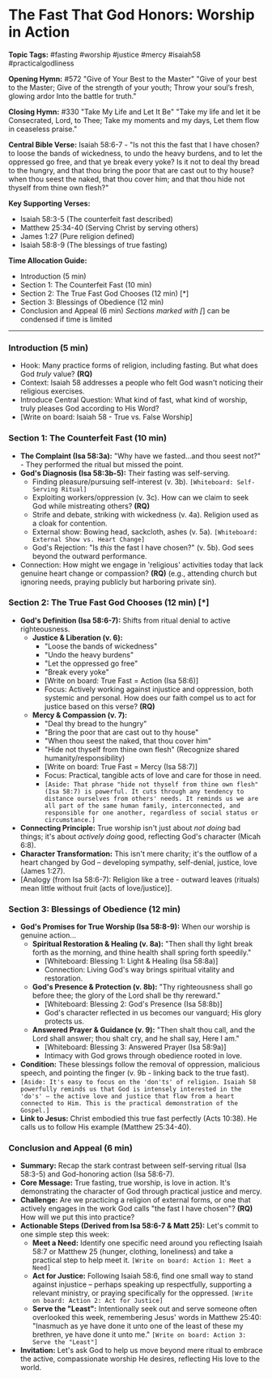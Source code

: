 # The Fast That God Honors: Worship in Action

**Topic Tags:** #fasting #worship #justice #mercy #isaiah58 #practicalgodliness

**Opening Hymn:** #572 "Give of Your Best to the Master" "Give of your best to
the Master; Give of the strength of your youth; Throw your soul’s fresh, glowing
ardor Into the battle for truth."

**Closing Hymn:** #330 "Take My Life and Let It Be" "Take my life and let it be
Consecrated, Lord, to Thee; Take my moments and my days, Let them flow in
ceaseless praise."

**Central Bible Verse:** Isaiah 58:6-7 - "Is not this the fast that I have
chosen? to loose the bands of wickedness, to undo the heavy burdens, and to let
the oppressed go free, and that ye break every yoke? Is it not to deal thy bread
to the hungry, and that thou bring the poor that are cast out to thy house? when
thou seest the naked, that thou cover him; and that thou hide not thyself from
thine own flesh?"

**Key Supporting Verses:**

- Isaiah 58:3-5 (The counterfeit fast described)
- Matthew 25:34-40 (Serving Christ by serving others)
- James 1:27 (Pure religion defined)
- Isaiah 58:8-9 (The blessings of true fasting)

**Time Allocation Guide:**

- Introduction (5 min)
- Section 1: The Counterfeit Fast (10 min)
- Section 2: The True Fast God Chooses (12 min) [*]
- Section 3: Blessings of Obedience (12 min)
- Conclusion and Appeal (6 min) _Sections marked with [_] can be condensed if
  time is limited

---

### Introduction (5 min)

- Hook: Many practice forms of religion, including fasting. But what does God
  _truly_ value? **(RQ)**
- Context: Isaiah 58 addresses a people who felt God wasn't noticing their
  religious exercises.
- Introduce Central Question: What kind of fast, what kind of worship, truly
  pleases God according to His Word?
- [Write on board: Isaiah 58 - True vs. False Worship]

### Section 1: The Counterfeit Fast (10 min)

- **The Complaint (Isa 58:3a):** "Why have we fasted...and thou seest not?" -
  They performed the ritual but missed the point.
- **God's Diagnosis (Isa 58:3b-5):** Their fasting was self-serving.
  - Finding pleasure/pursuing self-interest (v. 3b).
    `[Whiteboard: Self-Serving Ritual]`
  - Exploiting workers/oppression (v. 3c). How can we claim to seek God while
    mistreating others? **(RQ)**
  - Strife and debate, striking with wickedness (v. 4a). Religion used as a
    cloak for contention.
  - External show: Bowing head, sackcloth, ashes (v. 5a).
    `[Whiteboard: External Show vs. Heart Change]`
  - God's Rejection: "Is _this_ the fast I have chosen?" (v. 5b). God sees
    beyond the outward performance.
- Connection: How might we engage in 'religious' activities today that lack
  genuine heart change or compassion? **(RQ)** (e.g., attending church but
  ignoring needs, praying publicly but harboring private sin).

### Section 2: The True Fast God Chooses (12 min) [*]

- **God's Definition (Isa 58:6-7):** Shifts from ritual denial to active
  righteousness.
  - **Justice & Liberation (v. 6):**
    - "Loose the bands of wickedness"
    - "Undo the heavy burdens"
    - "Let the oppressed go free"
    - "Break every yoke"
    - [Write on board: True Fast = Action (Isa 58:6)]
    - Focus: Actively working against injustice and oppression, both systemic
      and personal. How does our faith compel us to act for justice based on
      this verse? **(RQ)**
  - **Mercy & Compassion (v. 7):**
    - "Deal thy bread to the hungry"
    - "Bring the poor that are cast out to thy house"
    - "When thou seest the naked, that thou cover him"
    - "Hide not thyself from thine own flesh" (Recognize shared
      humanity/responsibility)
    - [Write on board: True Fast = Mercy (Isa 58:7)]
    - Focus: Practical, tangible acts of love and care for those in need.
    - `[Aside: That phrase "hide not thyself from thine own flesh" (Isa 58:7) is powerful. It cuts through any tendency to distance ourselves from others' needs. It reminds us we are all part of the same human family, interconnected, and responsible for one another, regardless of social status or circumstance.]`
- **Connecting Principle:** True worship isn't just about _not doing_ bad
  things; it's about _actively doing_ good, reflecting God's character (Micah
  6:8).
- **Character Transformation:** This isn't mere charity; it's the outflow of a
  heart changed by God – developing sympathy, self-denial, justice, love (James
  1:27).
- [Analogy (from Isa 58:6-7): Religion like a tree - outward leaves (rituals)
  mean little without fruit (acts of love/justice)].

### Section 3: Blessings of Obedience (12 min)

- **God's Promises for True Worship (Isa 58:8-9):** When our worship is genuine
  action...
  - **Spiritual Restoration & Healing (v. 8a):** "Then shall thy light break
    forth as the morning, and thine health shall spring forth speedily."
    - [Whiteboard: Blessing 1: Light & Healing (Isa 58:8a)]
    - Connection: Living God's way brings spiritual vitality and restoration.
  - **God's Presence & Protection (v. 8b):** "Thy righteousness shall go before
    thee; the glory of the Lord shall be thy rereward."
    - [Whiteboard: Blessing 2: God's Presence (Isa 58:8b)]
    - God's character reflected in us becomes our vanguard; His glory protects
      us.
  - **Answered Prayer & Guidance (v. 9):** "Then shalt thou call, and the Lord
    shall answer; thou shalt cry, and he shall say, Here I am."
    - [Whiteboard: Blessing 3: Answered Prayer (Isa 58:9a)]
    - Intimacy with God grows through obedience rooted in love.
- **Condition:** These blessings follow the removal of oppression, malicious
  speech, and pointing the finger (v. 9b - linking back to the true fast).
- `[Aside: It's easy to focus on the 'don'ts' of religion. Isaiah 58 powerfully reminds us that God is intensely interested in the 'do's' – the active love and justice that flow from a heart connected to Him. This is the practical demonstration of the Gospel.]`
- **Link to Jesus:** Christ embodied this true fast perfectly (Acts 10:38). He
  calls us to follow His example (Matthew 25:34-40).

### Conclusion and Appeal (6 min)

- **Summary:** Recap the stark contrast between self-serving ritual (Isa 58:3-5)
  and God-honoring action (Isa 58:6-7).
- **Core Message:** True fasting, true worship, is love in action. It's
  demonstrating the character of God through practical justice and mercy.
- **Challenge:** Are we practicing a religion of external forms, or one that
  actively engages in the work God calls "the fast I have chosen"? **(RQ)** How
  will we put this into practice?
- **Actionable Steps (Derived from Isa 58:6-7 & Matt 25):** Let's commit to one
  simple step this week:
  - **Meet a Need:** Identify one specific need around you reflecting Isaiah
    58:7 or Matthew 25 (hunger, clothing, loneliness) and take a practical step
    to help meet it. `[Write on board: Action 1: Meet a Need]`
  - **Act for Justice:** Following Isaiah 58:6, find one small way to stand
    against injustice – perhaps speaking up respectfully, supporting a relevant
    ministry, or praying specifically for the oppressed.
    `[Write on board: Action 2: Act for Justice]`
  - **Serve the "Least":** Intentionally seek out and serve someone often
    overlooked this week, remembering Jesus' words in Matthew 25:40: "Inasmuch
    as ye have done it unto one of the least of these my brethren, ye have done
    it unto me." `[Write on board: Action 3: Serve the "Least"]`
- **Invitation:** Let's ask God to help us move beyond mere ritual to embrace
  the active, compassionate worship He desires, reflecting His love to the
  world.
